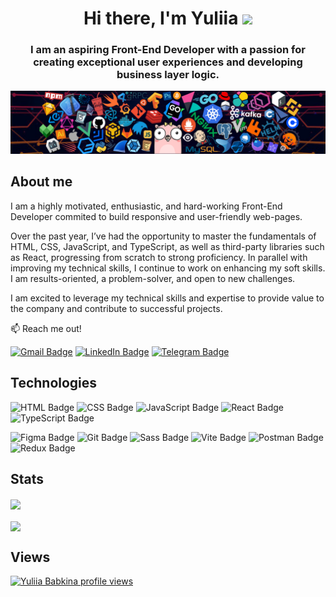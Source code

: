 <h1 align="center">Hi there, I'm Yuliia <img src="https://github.com/blackcater/blackcater/raw/main/images/Hi.gif" height="32"/></h1>

<h3 align="center">I am an aspiring Front-End Developer with a passion for creating exceptional user experiences and developing business layer logic.</h3>

![header_img](header.png)

<h2>About me</h2>

<p>I am a highly motivated, enthusiastic, and hard-working Front-End Developer commited to build responsive and user-friendly web-pages.

Over the past year, I’ve had the opportunity to master the fundamentals of HTML, CSS, JavaScript, and TypeScript, as well as third-party libraries such as React, progressing from scratch to strong proficiency. In parallel with improving my technical skills, I continue to work on enhancing my soft skills. I am results-oriented, a problem-solver, and open to new challenges.

I am excited to leverage my technical skills and expertise to provide value to the company and contribute to successful projects.</p>

:mailbox: Reach me out!

[![Gmail Badge](https://img.shields.io/badge/Gmail-%23EA4335?style=flat&logoColor=white&logoSize=42&labelColor=%23EA4335&link=mailto%3Ababkina.yul%40gmail.com)](mailto:babkina.yul@gmail.com)
[![LinkedIn Badge](https://img.shields.io/badge/Linkedin-%230b65c2?style=flat&logoColor=white&logoSize=42&labelColor=%230b65c2&link=https%3A%2F%2Fwww.linkedin.com%2Fin%2Fyuliia-babkina%2F)](https://www.linkedin.com/in/yuliia-babkina/)
[![Telegram Badge](https://img.shields.io/badge/Telegram-%2326A5E4?style=flat&logoColor=white&logoSize=42&labelColor=%2326A5E4&link=https%3A%2F%2Ft.me%2Fyuliiababkina)](https://t.me/yuliiababkina)


<h2>Technologies</h2>

![HTML Badge](https://img.shields.io/badge/HTML-%23E34F26?style=flat&logo=html5&logoColor=white&logoSize=42&labelColor=%23E34F26)
![CSS Badge](https://img.shields.io/badge/CSS-%23663399?style=flat&logo=css&logoColor=white&logoSize=42&labelColor=%23663399)
![JavaScript Badge](https://img.shields.io/badge/JavaScript-%23F7DF1E?style=flat&logo=javascript&logoColor=white&logoSize=42&labelColor=%23F7DF1E)
![React Badge](https://img.shields.io/badge/React-%2361DAFB?style=flat&logo=react&logoColor=white&logoSize=42&labelColor=%2361DAFB)
![TypeScript Badge](https://img.shields.io/badge/TypeScript-%233178C6?style=flat&logo=typescript&logoColor=white&logoSize=42&labelColor=%233178C6)

![Figma Badge](https://img.shields.io/badge/Figma-%23F24E1E?style=flat&logo=figma&logoColor=white&logoSize=42&labelColor=%23F24E1E)
![Git Badge](https://img.shields.io/badge/Git-%23F05032?style=flat&logo=git&logoColor=white&logoSize=42&labelColor=%23F05032)
![Sass Badge](https://img.shields.io/badge/Sass-%23CC6699?style=flat&logo=sass&logoColor=white&logoSize=42&labelColor=%23CC6699)
![Vite Badge](https://img.shields.io/badge/Vite-%23646CFF?style=flat&logo=vite&logoColor=white&logoSize=42&labelColor=%23646CFF)
![Postman Badge](https://img.shields.io/badge/Postman-%23FF6C37?style=flat&logo=postman&logoColor=white&logoSize=42&labelColor=%23FF6C37)
![Redux Badge](https://img.shields.io/badge/Redux-%23764ABC?style=flat&logo=redux&logoColor=white&logoSize=42&labelColor=%23764ABC)


<h2>Stats</h2>

  <a href="https://github.com/yuliiababkina/github-readme-stats">
  <img height=200 align="center" src="https://github-readme-stats.vercel.app/api?username=yuliiababkina&theme=transparent" />
</a>
<br>
</br>
  <a href="https://github.com/yuliiababkina/convoychat">
  <img height=200 align="center" src="https://github-readme-stats.vercel.app/api/top-langs?username=yuliiababkina&layout=compact&langs_count=8&card_width=380&theme=transparent" />
</a>


<h2>Views</h2>

[![Yuliia Babkina profile views](https://u8views.com/api/v1/github/profiles/154010861/views/day-week-month-total-count.svg)](https://u8views.com/github/yuliiababkina)





